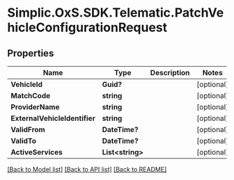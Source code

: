 # Simplic.OxS.SDK.Telematic.PatchVehicleConfigurationRequest

## Properties

Name | Type | Description | Notes
------------ | ------------- | ------------- | -------------
**VehicleId** | **Guid?** |  | [optional] 
**MatchCode** | **string** |  | [optional] 
**ProviderName** | **string** |  | [optional] 
**ExternalVehicleIdentifier** | **string** |  | [optional] 
**ValidFrom** | **DateTime?** |  | [optional] 
**ValidTo** | **DateTime?** |  | [optional] 
**ActiveServices** | **List&lt;string&gt;** |  | [optional] 

[[Back to Model list]](../README.md#documentation-for-models) [[Back to API list]](../README.md#documentation-for-api-endpoints) [[Back to README]](../README.md)


